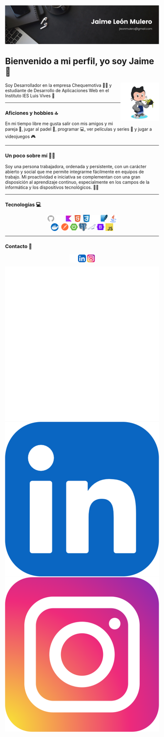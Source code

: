 <p align="center">
<img src="./images/banner.png" align="center"/>
</p>

# Bienvenido a mi perfil, yo soy Jaime 🤟

<img src="./images/octocat.png" width="25%" align="right" />

Soy Desarrollador en la empresa Chequemotiva 🧑‍💻 y estudiante de Desarrollo de Aplicaciones Web en el Instituto IES Luis Vives 📓

---

### Aficiones y hobbies 🔝
En mi tiempo libre me gusta salir con mis amigos y mi pareja 👫, jugar al padel 🎾, programar 💻, ver películas y series 🎥 y jugar a videojuegos 🎮

---

### Un poco sobre mí 🙋‍♂️
Soy una persona trabajadora, ordenada y persistente, con un carácter abierto y social que me permite integrarme fácilmente en equipos de trabajo. Mi proactividad e iniciativa se complementan con una gran disposición al aprendizaje continuo, especialmente en los campos de la informática y los dispositivos tecnológicos.  💪🏼

---

### Tecnologías 💻

<p align=center>
  <img src="./images/github.png" width=5% align=center />
  <img src="./images/gitkraken.png" width=5% align=center />
  <img src="./images/kotlin.png" width=5% align=center />
  <img src="./images/html.png" width=5% align=center />
  <img src="./images/css.png" width=5% align=center />
  <img src="./images/mysql.png" width=5% align=center />
  <img src="./images/sqlite.png" width=5% align=center />
  <img src="./images/java.png" width=5% align=center />
  <br>
  <img src="./images/dockerLogo.png" width=5% align=center />
  <img src="./images/postman.svg" width=6% align=center />
  <img src="./images/springboot.png" width=5% align=center />
  <img src="./images/postgres.png" width=5% align=center />
  <img src="./images/mariadb.svg" width=5% align=center />
  <img src="./images/bootstrap.png" width=5% align=center />
  <img src="./images/javascript.png" width=5% align=center />
</p>

---

### Contacto 📩

<p align=center>
  <img src="./images/email.png" width=5% align=center />
  <img src="./images/linkedin.png" width=5% align=center />
  <img src="./images/instagram.png" width=5% align=center />
  
  [![Email](./images/email.png)](mailto:jleonmulero@gmail.com)
  [![LinkedIn](./images/linkedin.png)](https://www.linkedin.com/in/tu-perfil)
  [![Instagram](./images/instagram.png)](https://www.instagram.com/tu-perfil)
</p>
